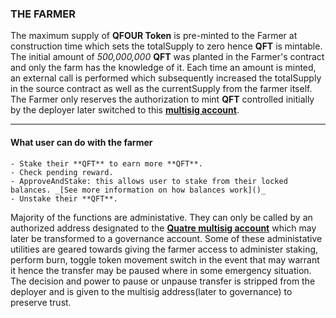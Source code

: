### THE FARMER

The maximum supply of **QFOUR Token** is pre-minted to the Farmer at construction time which sets the totalSupply to zero hence **QFT** is mintable. The initial amount of _500,000,000_ **QFT** was planted in the Farmer's contract and only the farm has the knowledge of it. Each time an amount is minted, an external call is performed which subsequently increased the totalSupply in the source contract as well as the currentSupply from the farmer itself. The Farmer only reserves the authorization to mint **QFT** controlled initially by the deployer later switched to this **[multisig account]()**.

------------------------------

#### What user can do with the farmer

    - Stake their **QFT** to earn more **QFT**.
    - Check pending reward.
    - ApproveAndStake: this allows user to stake from their locked balances. _[See more information on how balances work]()_
    - Unstake their **QFT**.

Majority of the functions are administative. They can only be called by an authorized address designated to the **[Quatre multisig account]()** which may later be transformed to a governance account. Some of these administative utilities are geared towards giving the farmer access to administer staking, perform burn, toggle token movement switch in the event that may warrant it hence the transfer may be paused where in some emergency situation. The decision and power to pause or unpause transfer is stripped from the deployer and is given to the multisig address(later to governance) to preserve trust. 

